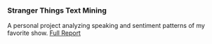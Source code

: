 ### Stranger Things Text Mining
A personal project analyzing speaking and sentiment patterns of my favorite show.
[Full Report](https://averyrobinson98.github.io/ST-series-Text-Mining/)
